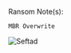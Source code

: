 Ransom Note(s): 
```
MBR Overwrite
```
![Seftad](https://github.com/user-attachments/assets/5624d932-d392-4dbb-b713-40caab33d5fd)

